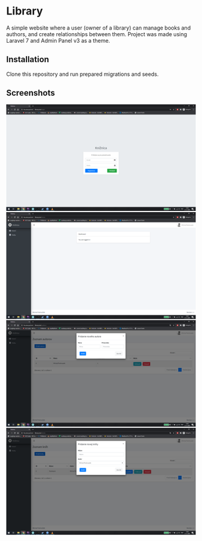 # Library

A simple website where a user (owner of a library) can manage books and authors, and create relationships between them. Project was made using Laravel 7 and Admin Panel v3 as a theme.

## Installation

Clone this repository and run prepared migrations and seeds.

## Screenshots
![Login](resources/screenshots/01_login.png)
![Home](resources/screenshots/02_home.png)
![Login](resources/screenshots/03_author.png)
![Login](resources/screenshots/04_book.png)

